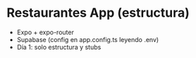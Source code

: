 # Restaurantes App (estructura)
- Expo + expo-router
- Supabase (config en app.config.ts leyendo .env)
- Día 1: solo estructura y stubs